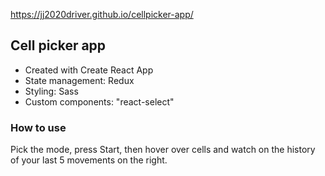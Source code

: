 https://jj2020driver.github.io/cellpicker-app/
## Cell picker app

- Created with Create React App
- State management: Redux
- Styling: Sass
- Custom components: "react-select"

### How to use

Pick the mode, press Start, then hover over cells and watch on the history of your last 5 movements on the right.
